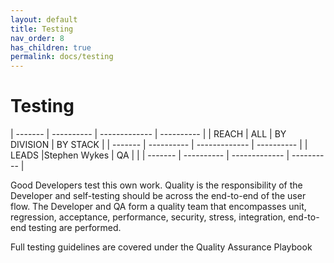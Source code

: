 ```yaml
---
layout: default
title: Testing
nav_order: 8
has_children: true
permalink: docs/testing
---
```


Testing
=======

  | ------- | ---------- | ------------- | ---------- |
  | REACH   | ALL        | BY DIVISION   | BY STACK   |
  | ------- | ---------- | ------------- | ---------- |
  | LEADS   |Stephen Wykes | QA              |            |
  | ------- | ---------- | ------------- | ---------- |                 

Good Developers test this own work. Quality is the responsibility of the
Developer and self-testing should be across the end-to-end of the user
flow. The Developer and QA form a quality team that encompasses unit,
regression, acceptance, performance, security, stress, integration,
end-to-end testing are performed.

Full testing guidelines are covered under the Quality Assurance Playbook

